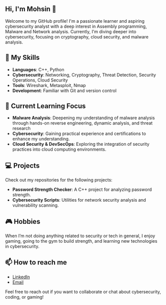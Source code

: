 ## Hi, I'm Mohsin 👋
Welcome to my GitHub profile! I'm a passionate learner and aspiring cybersecurity analyst with a deep interest in Assembly programming, Malware and Network analysis. Currently, I'm diving deeper into cybersecurity, focusing on cryptography, cloud security, and malware analysis.

## 🚀 My Skills
- **Languages**: C++, Python
- **Cybersecurity**: Networking, Cryptography, Threat Detection, Security Operations, Cloud Security
- **Tools**: Wireshark, Metasploit, Nmap
- **Development**: Familiar with Git and version control

## 🧠 Current Learning Focus
- **Malware Analysis**: Deepening my understanding of malware analysis through hands-on reverse engineering, dynamic analysis, and threat research
- **Cybersecurity**: Gaining practical experience and certifications to enhance my understanding.
- **Cloud Security & DevSecOps**: Exploring the integration of security practices into cloud computing environments.

## 💻 Projects
Check out my repositories for the following projects:
- **Password Strength Checker**: A C++ project for analyzing password strength.
- **Cybersecurity Scripts**: Utilities for network security analysis and vulnerability scanning.

## 🎮 Hobbies
When I’m not doing anything related to security or tech in general, I enjoy gaming, going to the gym to build strength, and learning new technologies in cybersecurity.

## 📫 How to reach me
- [LinkedIn](https://www.linkedin.com/in/mohsinmwani/)
- [Email](mailto:imelyja@gmail.com)

Feel free to reach out if you want to collaborate or chat about cybersecurity, coding, or gaming!
